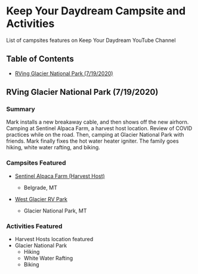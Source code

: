 # Keep Your Daydream Campsite and Activities

List of campsites features on Keep Your Daydream YouTube Channel

## Table of Contents

- [RVing Glacier National Park (7/19/2020)](#RVing-Glacier-National-Park-(7/19/2020))



## RVing Glacier National Park (7/19/2020)

### Summary
Mark installs a new breakaway cable, and then shows off the new airhorn. Camping at Sentinel Alpaca Farm, a harvest host location. Review of COVID practices while on the road. Then, camping at Glacier National Park with friends. Mark finally fixes the hot water heater igniter. The family goes hiking, white water rafting, and biking. 

### Campsites Featured

- [Sentinel Alpaca Farm (Harvest Host)](https://sentinelranchalpacas.com/)
    - Belgrade, MT


- [West Glacier RV Park](https://www.glacierparkcollection.com/lodging/west-glacier-rv-park/)
    - Glacier National Park, MT

### Activities Featured

- Harvest Hosts location featured
- Glacier National Park
    - Hiking
    - White Water Rafting
    - Biking






